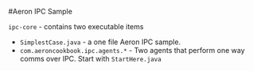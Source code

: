 #Aeron IPC Sample

`ipc-core` - contains two executable items

  - `SimplestCase.java` - a one file Aeron IPC sample.
  - `com.aeroncookbook.ipc.agents.*` - Two agents that perform one way comms over IPC. Start with `StartHere.java` 